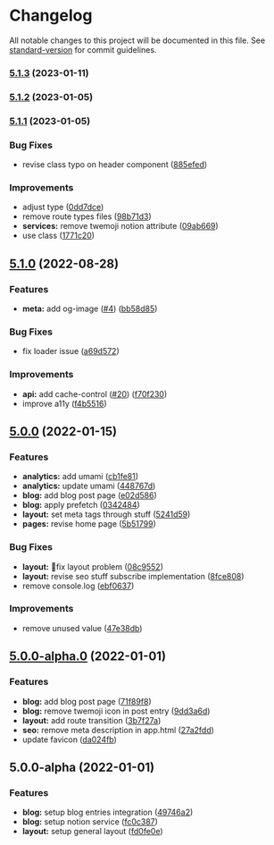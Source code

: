 # Changelog

All notable changes to this project will be documented in this file. See [standard-version](https://github.com/conventional-changelog/standard-version) for commit guidelines.

### [5.1.3](https://github.com/sozonome/agustinusnathaniel.com/compare/v5.1.2...v5.1.3) (2023-01-11)

### [5.1.2](https://github.com/sozonome/agustinusnathaniel.com/compare/v5.1.1...v5.1.2) (2023-01-05)

### [5.1.1](https://github.com/sozonome/agustinusnathaniel.com/compare/v5.1.0...v5.1.1) (2023-01-05)


### Bug Fixes

* revise class typo on header component ([885efed](https://github.com/sozonome/agustinusnathaniel.com/commit/885efedabb165c187165d09bc77e4ff6216a5358))


### Improvements

* adjust type ([0dd7dce](https://github.com/sozonome/agustinusnathaniel.com/commit/0dd7dce2cf57a8b27cd1357bb89af7684a5a43e9))
* remove route types files ([98b71d3](https://github.com/sozonome/agustinusnathaniel.com/commit/98b71d37b0f0c3735590afa157d2f59e6166ca38))
* **services:** remove twemoji notion attribute ([09ab669](https://github.com/sozonome/agustinusnathaniel.com/commit/09ab66930d0da714aadeaafc447a91a7fcc2d434))
* use class ([1771c20](https://github.com/sozonome/agustinusnathaniel.com/commit/1771c2090c3b7b6ff36b0a79d1d550282206c590))

## [5.1.0](https://github.com/sozonome/agustinusnathaniel.com/compare/v5.0.0...v5.1.0) (2022-08-28)


### Features

* **meta:** add og-image ([#4](https://github.com/sozonome/agustinusnathaniel.com/issues/4)) ([bb58d85](https://github.com/sozonome/agustinusnathaniel.com/commit/bb58d85e9861c67d71a46aae21bb2e018c9ec921))


### Bug Fixes

* fix loader issue ([a69d572](https://github.com/sozonome/agustinusnathaniel.com/commit/a69d5726d80d0a13590181d39e6132c22e52d5c3))


### Improvements

* **api:** add cache-control ([#20](https://github.com/sozonome/agustinusnathaniel.com/issues/20)) ([f70f230](https://github.com/sozonome/agustinusnathaniel.com/commit/f70f2302ff3d4a7f8ce7eed1f893525d2e392410))
* improve a11y ([f4b5516](https://github.com/sozonome/agustinusnathaniel.com/commit/f4b5516b9361d523ee30bfa2751b2a25d842d993))

## [5.0.0](https://github.com/sozonome/agustinusnathaniel.com-v5/compare/v5.0.0-alpha.0...v5.0.0) (2022-01-15)


### Features

* **analytics:** add umami ([cb1fe81](https://github.com/sozonome/agustinusnathaniel.com-v5/commit/cb1fe81cb0473709fb86ae543096bfb2a2dd0663))
* **analytics:** update umami ([448767d](https://github.com/sozonome/agustinusnathaniel.com-v5/commit/448767d37a6df3079f6b945a9cba0453234c782d))
* **blog:** add blog post page ([e02d586](https://github.com/sozonome/agustinusnathaniel.com-v5/commit/e02d586bcc1c60413244326e1d70a1c73f640078))
* **blog:** apply prefetch ([0342484](https://github.com/sozonome/agustinusnathaniel.com-v5/commit/0342484f58e376ddccc2af323ef27b0a8890d1df))
* **layout:** set meta tags through stuff ([5241d59](https://github.com/sozonome/agustinusnathaniel.com-v5/commit/5241d5987040ef16059c60fd417c932cdc72410e))
* **pages:** revise home page ([5b51799](https://github.com/sozonome/agustinusnathaniel.com-v5/commit/5b5179932d976764d87314700d2162c82ea9f12b))


### Bug Fixes

* **layout:** 💄fix layout problem ([08c9552](https://github.com/sozonome/agustinusnathaniel.com-v5/commit/08c9552ec9fedb7c39df3800c82101fa0753817f))
* **layout:** revise seo stuff subscribe implementation ([8fce808](https://github.com/sozonome/agustinusnathaniel.com-v5/commit/8fce8085a1ca8dd7dbf323f51b282cf6772e1534))
* remove console.log ([ebf0637](https://github.com/sozonome/agustinusnathaniel.com-v5/commit/ebf06370c12bc980fde69202191c682f9e84f4b0))


### Improvements

* remove unused value ([47e38db](https://github.com/sozonome/agustinusnathaniel.com-v5/commit/47e38dbbc8b623e81fe1f176c59b6945b1adfdf4))

## [5.0.0-alpha.0](https://github.com/sozonome/agustinusnathaniel.com-v5/compare/v5.0.0-alpha...v5.0.0-alpha.0) (2022-01-01)


### Features

* **blog:** add blog post page ([71f89f8](https://github.com/sozonome/agustinusnathaniel.com-v5/commit/71f89f806818adf340862511c2a00370a25dac47))
* **blog:** remove twemoji icon in post entry ([9dd3a6d](https://github.com/sozonome/agustinusnathaniel.com-v5/commit/9dd3a6d995719b78f39d926304ab9e2b434e3db6))
* **layout:** add route transition ([3b7f27a](https://github.com/sozonome/agustinusnathaniel.com-v5/commit/3b7f27ae0ef312f239f6bf396c6363c29acce30a))
* **seo:** remove meta description in app.html ([27a2fdd](https://github.com/sozonome/agustinusnathaniel.com-v5/commit/27a2fddc9eaa5abe7248cb3cf5db42d5c62b8551))
* update favicon ([da024fb](https://github.com/sozonome/agustinusnathaniel.com-v5/commit/da024fb9d78e756dc75458e08a28ed0c83f89534))

## 5.0.0-alpha (2022-01-01)

### Features

- **blog:** setup blog entries integration ([49746a2](https://github.com/sozonome/agustinusnathaniel.com-v5/commit/49746a29528d880ce502221858190351d2f532a5))
- **blog:** setup notion service ([fc0c387](https://github.com/sozonome/agustinusnathaniel.com-v5/commit/fc0c38745e649fe6afdf5071d845f518e5570d45))
- **layout:** setup general layout ([fd0fe0e](https://github.com/sozonome/agustinusnathaniel.com-v5/commit/fd0fe0e247d94cc24eefbf9dda51b63a9537a6d1))
